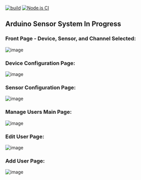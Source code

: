 [![build](https://github.com/BrianDeanO/ArduinoSensorSystem/actions/workflows/build-validation.yml/badge.svg?branch=main)](https://github.com/BrianDeanO/ArduinoSensorSystem/actions/workflows/build-validation.yml)
[![Node.js CI](https://github.com/BrianDeanO/ArduinoSensorSystem/actions/workflows/node.js.yml/badge.svg?branch=main)](https://github.com/BrianDeanO/ArduinoSensorSystem/actions/workflows/node.js.yml)
## Arduino Sensor System In Progress
### Front Page - Device, Sensor, and Channel Selected:
![image](https://github.com/BrianDeanO/ArduinoSensorSystem/assets/54780901/d39851e7-3a7f-468c-b8a3-76f413241de4)


### Device Configuration Page:
![image](https://github.com/BrianDeanO/ArduinoSensorSystem/assets/54780901/a5905139-b1b6-4550-b27f-733aaef510ad)

### Sensor Configuration Page:
![image](https://github.com/BrianDeanO/ArduinoSensorSystem/assets/54780901/46d72965-f845-481f-b81d-90d3c554ba26)

### Manage Users Main Page:
![image](https://github.com/BrianDeanO/ArduinoSensorSystem/assets/54780901/b81c1661-c0ee-4133-9ec1-6e12f6d413da)

### Edit User Page:
![image](https://github.com/BrianDeanO/ArduinoSensorSystem/assets/54780901/a22629e1-6c2c-4e65-ba97-04c468efaef4)

### Add User Page:
![image](https://github.com/BrianDeanO/ArduinoSensorSystem/assets/54780901/5ba64801-e6cf-4a4b-8dff-5637450dfdb6)


